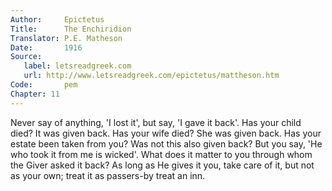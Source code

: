 ```yaml
---
Author:     Epictetus  
Title:      The Enchiridion  
Translator: P.E. Matheson
Date:       1916  
Source:
   label: letsreadgreek.com
   url: http://www.letsreadgreek.com/epictetus/mattheson.htm
Code:       pem  
Chapter: 11
---
```


Never say of anything, 'I lost it', but say, 'I gave it back'. Has your child
died? It was given back. Has your wife died? She was given back. Has your
estate been taken from you? Was not this also given back? But you say, 'He who
took it from me is wicked'. What does it matter to you through whom the Giver
asked it back? As long as He gives it you, take care of it, but not as your
own; treat it as passers-by treat an inn.


